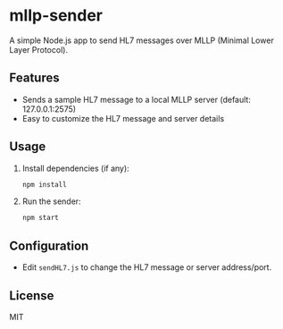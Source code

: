 # mllp-sender

A simple Node.js app to send HL7 messages over MLLP (Minimal Lower Layer Protocol).

## Features
- Sends a sample HL7 message to a local MLLP server (default: 127.0.0.1:2575)
- Easy to customize the HL7 message and server details

## Usage

1. Install dependencies (if any):
   ```sh
   npm install
   ```
2. Run the sender:
   ```sh
   npm start
   ```

## Configuration
- Edit `sendHL7.js` to change the HL7 message or server address/port.

## License
MIT

